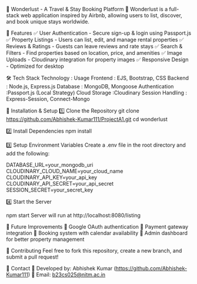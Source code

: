 🏡 Wonderlust - A Travel & Stay Booking Platform
🚀 Wonderlust is a full-stack web application inspired by Airbnb, allowing users to list, discover, and book unique stays worldwide.

🌟 Features
✅ User Authentication - Secure sign-up & login using Passport.js
✅ Property Listings - Users can list, edit, and manage rental properties
✅ Reviews & Ratings - Guests can leave reviews and rate stays
✅ Search & Filters  - Find properties based on location, price, and amenities
✅ Image Uploads     - Cloudinary integration for property images
✅ Responsive Design - Optimized for desktop

🛠️ Tech Stack
Technology :	Usage
Frontend   :	EJS, Bootstrap, CSS
Backend	   :    Node.js, Express.js
Database   : 	MongoDB, Mongoose
Authentication :Passport.js (Local Strategy)
Cloud Storage  :Cloudinary
Session Handling :	Express-Session, Connect-Mongo

🚀 Installation & Setup
1️⃣ Clone the Repository
git clone https://github.com/Abhishek-Kumar111/ProjectA1.git
   cd wonderlust

2️⃣ Install Dependencies
    npm install

3️⃣ Setup Environment Variables
Create a .env file in the root directory and add the following:

DATABASE_URL=your_mongodb_uri
CLOUDINARY_CLOUD_NAME=your_cloud_name
CLOUDINARY_API_KEY=your_api_key
CLOUDINARY_API_SECRET=your_api_secret
SESSION_SECRET=your_secret_key

4️⃣ Start the Server

npm start
Server will run at http://localhost:8080/listing

📌 Future Improvements
🔹 Google OAuth authentication
🔹 Payment gateway integration
🔹 Booking system with calendar availability
🔹 Admin dashboard for better property management

🤝 Contributing
Feel free to fork this repository, create a new branch, and submit a pull request!

📧 Contact
💬 Developed by: Abhishek Kumar (https://github.com/Abhishek-Kumar111)
📩 Email: b23cs025@nitm.ac.in

